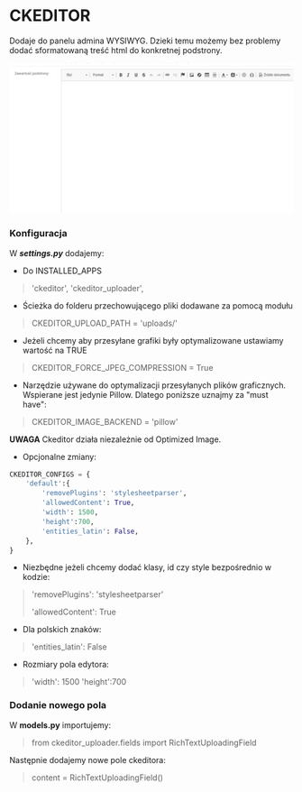 # CKEDITOR

Dodaje do panelu admina WYSIWYG. Dzieki temu możemy bez problemy dodać sformatowaną treść html do konkretnej podstrony. 

![Wygląd pola](../images/ckeditor_field.png)

### Konfiguracja

W ***settings.py*** dodajemy:

- Do INSTALLED_APPS 
> 'ckeditor',
> 'ckeditor_uploader',


- Ścieżka do folderu przechowującego pliki dodawane za pomocą modułu
>CKEDITOR_UPLOAD_PATH = 'uploads/'

- Jeżeli chcemy aby przesyłane grafiki były optymalizowane ustawiamy wartość na TRUE
>CKEDITOR_FORCE_JPEG_COMPRESSION = True

- Narzędzie używane do optymalizacji przesyłanych plików graficznych. Wspierane jest jedynie Pillow. Dlatego poniższe uznajmy za "must have":
>CKEDITOR_IMAGE_BACKEND = 'pillow'

**UWAGA** Ckeditor działa niezależnie od Optimized Image. 


- Opcjonalne zmiany:

```python
CKEDITOR_CONFIGS = {
    'default':{
        'removePlugins': 'stylesheetparser',
        'allowedContent': True,
        'width': 1500,
        'height':700,
        'entities_latin': False,
    },
}
```
 - Niezbędne jeżeli chcemy dodać klasy, id czy style bezpośrednio w kodzie:
> 'removePlugins': 'stylesheetparser'
>
> 'allowedContent': True

 - Dla polskich znaków:
>'entities_latin': False

 - Rozmiary pola edytora:
>'width': 1500
>'height':700

### Dodanie nowego pola

W **models.py** importujemy:

> from ckeditor_uploader.fields import RichTextUploadingField

Następnie dodajemy nowe pole ckeditora:
> content = RichTextUploadingField()

